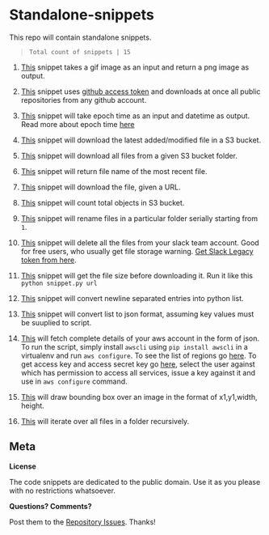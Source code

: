 # Standalone-snippets
This repo will contain standalone snippets.


> `Total count of snippets | 15`

 1. [This](https://raw.githubusercontent.com/x0v/standalone-snippets/master/1-gif-to-png.py) snippet takes a gif image as an input and return a png image as output.
 
 2. [This](https://raw.githubusercontent.com/x0v/standalone-snippets/master/2-git-clone-public-repo-from-particular-user.py) snippet uses [github access token](https://github.com/settings/tokens) and downloads at once all public repositories from any github account.
 
 3. [This](https://raw.githubusercontent.com/x0v/standalone-snippets/master/3-convert-epoch-time-to-date-time.py) snippet will take epoch time as an input and datetime as output. Read more about epoch time [here](https://en.wikipedia.org/wiki/Unix_time)

 4. [This](https://raw.githubusercontent.com/x0v/standalone-snippets/master/4-s3-latest-file.py) snippet will download the latest added/modified file in a S3 bucket.
 
 5. [This](https://raw.githubusercontent.com/x0v/standalone-snippets/master/5-s3-download-all.py) snippet will download all files from a given S3 bucket folder.
 
 6. [This](https://raw.githubusercontent.com/x0v/standalone-snippets/master/6-get-latest-file.py) snippet will return file name of the most recent file.
 
 7. [This](https://raw.githubusercontent.com/x0v/standalone-snippets/master/7-download-using-url.py) snippet will download the file, given a URL.
 
 8. [This](https://raw.githubusercontent.com/x0v/standalone-snippets/master/8-count-objects-in-bucket.py) snippet will count total objects in S3 bucket.

 9. [This](https://raw.githubusercontent.com/x0v/standalone-snippets/master/9-rename-files-bulk-serially.py) snippet will rename files in a particular folder serially starting from `1`. 

 10. [This](https://raw.githubusercontent.com/x0v/standalone-snippets/master/10-delete-all-files-from-slack.py) snippet will delete all the files from your slack team account. Good for free users, who usually get file storage warning. [Get Slack Legacy token from here](https://api.slack.com/custom-integrations/legacy-tokens).
 
 11. [This](https://raw.githubusercontent.com/x0v/standalone-snippets/master/11-get-file-size-before-download.py) snippet will get the file size before downloading it. Run it like this `python snippet.py url`
 
 12. [This](https://raw.githubusercontent.com/x0v/standalone-snippets/master/12-convert-text-to-list.py) snippet will convert newline separated entries into python list.
 
 13. [This](https://raw.githubusercontent.com/x0v/standalone-snippets/master/13-convert-list-to-json.py) snippet will convert list to json format, assuming key values must be suuplied to script.

 14. [This](https://raw.githubusercontent.com/x0v/standalone-snippets/master/14-fetch-aws-complete-biodata.py) will fetch complete details of your aws account in the form of json. To run the script, simply install `awscli` using `pip install awscli` in a virtualenv and run `aws configure`. To see the list of regions go [here](https://docs.aws.amazon.com/general/latest/gr/rande.html#apigateway_region). To get access key and access secret key go [here](https://console.aws.amazon.com/iam/home?region=us-east-2#/users), select the user against which has permission to access all services, issue a key against it and use in `aws configure` command.


15. [This](https://raw.githubusercontent.com/x0v/standalone-snippets/master/15-draw_bbox.py) will draw bounding box over an image in the format of x1,y1,width, height.

16. [This](https://raw.githubusercontent.com/x0v/standalone-snippets/master/16-iterate%20all%20files%20in%20a%20folder.py) will iterate over all files in a folder recursively.


 
 ## Meta

**License**

The code snippets are dedicated to the public domain. Use it as you please with no restrictions whatsoever.

**Questions? Comments?**

Post them to the [Repository Issues](https://github.com/x0v/standalone-snippets/issues/new). Thanks!

